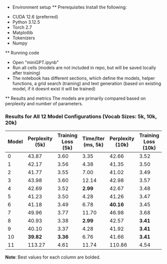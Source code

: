 * Environment setup
** Prerequisites
Install the following:
 - CUDA 12.6 (preferred)
 - Python 3.12.5
 - Torch 2.7
 - Matplotlib 
 - Tokenizers
 - Numpy

** Running code
 - Open "miniGPT.ipynb"
 - Run all cells (models are not included in repo, but will be saved locally after training)
 - The notebook has different sections, which define the models, helper functions, a grid search (training) and text generation (based on existing model, if it doesnt exist it will be trained)

** Results and metrics
The models are primarily compared based on perplexity and number of parameters.

### Results for All 12 Model Configurations (Vocab Sizes: 5k, 10k, 20k)

| Model | Perplexity (5k) | Training Loss (5k) | Time/Iter (ms, 5k) | Perplexity (10k) | Training Loss (10k) | Time/Iter (ms, 10k) | Perplexity (20k) | Training Loss (20k) | Time/Iter (ms, 20k) |
|-------|------------------|---------------------|----------------------|-------------------|----------------------|-----------------------|--------------------|-----------------------|------------------------|
| 0     | 43.87           | 3.60               | 3.35                | 42.66            | 3.52                | 3.00                 | 39.45             | 3.43                 | 3.13                  |
| 1     | 42.17           | 3.56               | 4.38                | 41.35            | 3.50                | 4.27                 | 38.69             | 3.41                 | 4.31                  |
| 2     | 41.77           | 3.55               | 7.00                | 41.02            | 3.49                | 6.85                 | **38.32**         | 3.40                 | 6.94                  |
| 3     | 43.98           | 3.60               | 12.14               | 42.98            | 3.57                | 11.85                | 39.09             | 3.44                 | 12.00                 |
| 4     | 42.69           | 3.52               | **2.99**            | 42.67            | 3.48                | 2.96                 | 39.74             | 3.39                 | **2.98**              |
| 5     | 41.23           | 3.50               | 4.28                | 41.26            | 3.47                | 4.20                 | 39.13             | 3.38                 | 4.34                  |
| 6     | 41.18           | 3.49               | 6.78                | **40.16**        | 3.45                | 6.70                 | 38.82             | 3.37                 | 6.79                  |
| 7     | 49.96           | 3.77               | 11.70               | 46.98            | 3.68                | 11.68                | 41.59             | 3.49                 | 11.65                 |
| 8     | 40.93           | 3.38               | **2.99**            | 42.57            | **3.41**            | **2.93**             | 40.83             | **3.35**             | 3.00                  |
| 9     | 40.10           | 3.37               | 4.28                | 41.92            | **3.41**            | 4.21                 | 40.78             | **3.35**             | 4.26                  |
| 10    | **39.82**       | **3.36**           | 6.76                | 41.66            | **3.41**            | 6.66                 | 40.10             | **3.35**             | 6.78                  |
| 11    | 113.27          | 4.61               | 11.74               | 110.86           | 4.54                | 11.61                | 108.23            | 4.47                 | 11.58                 |

**Note**: Best values for each column are bolded.
